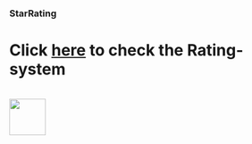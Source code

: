 
### StarRating

# Click [here](https://nathanshuai.github.io/rating-system/) to check the Rating-system

<br />

<img src="https://img.shields.io/badge/React-20232A?style=for-the-badge&logo=react&logoColor=61DAFB" height="65">